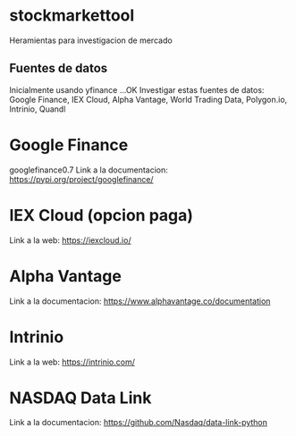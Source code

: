 # stockmarkettool
Heramientas para investigacion de mercado

## Fuentes de datos
Inicialmente usando yfinance ...OK
Investigar estas fuentes de datos: Google Finance, IEX Cloud, Alpha Vantage, World Trading Data, Polygon.io, Intrinio, Quandl

# Google Finance
googlefinance0.7
Link a la documentacion: https://pypi.org/project/googlefinance/

# IEX Cloud (opcion paga)
Link a la web: https://iexcloud.io/

# Alpha Vantage
Link a la documentacion: https://www.alphavantage.co/documentation

# Intrinio
Link a la web: https://intrinio.com/

# NASDAQ Data Link

Link a la documentacion: https://github.com/Nasdaq/data-link-python
